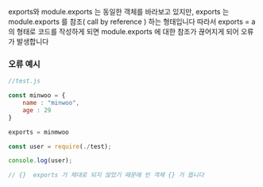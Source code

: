 exports와 module.exports 는 동일한 객체를 바라보고 있지만, exports 는 module.exports 를 참조( call by reference ) 하는 형태입니다 따라서 exports = a 의 형태로 코드를 작성하게 되면 module.exports 에 대한 참조가 끊어지게 되어 오류가 발생합니다

### 오류 예시

```js
//test.js

const minwoo = {
	name : "minwoo",
	age : 29
}

exports = minmwoo
```

```js
const user = require(./test);

console.log(user);

// {}  exports 가 제대로 되지 않았기 때문에 빈 객체 {} 가 뜹니다
```


